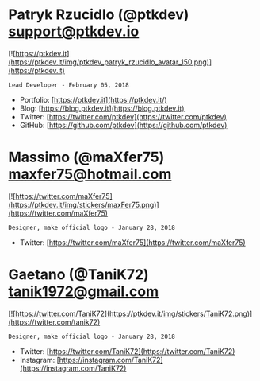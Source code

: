 # Patryk Rzucidlo (@ptkdev) support@ptkdev.io
[![https://ptkdev.it](https://ptkdev.it/img/ptkdev_patryk_rzucidlo_avatar_150.png)](https://ptkdev.it)

`Lead Developer - February 05, 2018`
* Portfolio: [https://ptkdev.it](https://ptkdev.it/)
* Blog: [https://blog.ptkdev.it](https://blog.ptkdev.it)
* Twitter: [https://twitter.com/ptkdev](https://twitter.com/ptkdev)
* GitHub: [https://github.com/ptkdev](https://github.com/ptkdev)


# Massimo (@maXfer75) maxfer75@hotmail.com
[![https://twitter.com/maXfer75](https://ptkdev.it/img/stickers/maxFer75.png)](https://twitter.com/maXfer75)

`Designer, make official logo - January 28, 2018`
* Twitter: [https://twitter.com/maXfer75](https://twitter.com/maXfer75)


# Gaetano (@TaniK72) tanik1972@gmail.com
[![https://twitter.com/TaniK72](https://ptkdev.it/img/stickers/TaniK72.png)](https://twitter.com/tanik72)

`Designer, make official logo - January 28, 2018`
* Twitter: [https://twitter.com/TaniK72](https://twitter.com/TaniK72)
* Instagram: [https://instagram.com/TaniK72](https://instagram.com/TaniK72)

